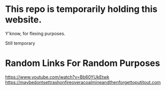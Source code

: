 # This repo is temporarily holding this website.
Y'know, for flexing purposes.


Still temporary

# Random Links For Random Purposes

https://www.youtube.com/watch?v=Bb60YUkEtwk
https://maybedontsettrashonfireoveracoalmineandthenforgettoputitout.com

